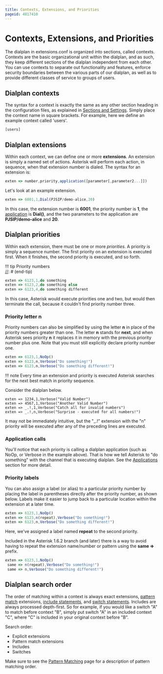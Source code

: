 ```yaml
---
title: Contexts, Extensions, and Priorities
pageid: 4817410
---
```


# Contexts, Extensions, and Priorities

The dialplan in extensions.conf is organized into sections, called contexts. Contexts are the basic organizational unit within the dialplan, and as such, they keep different sections of the dialplan independent from each other. You can use contexts to separate out functionality and features, enforce security boundaries between the various parts of our dialplan, as well as to provide different classes of service to groups of users.

## Dialplan contexts

The syntax for a context is exactly the same as any other section heading in the configuration files, as explained in [Sections and Settings](/Fundamentals/Asterisk-Configuration/Asterisk-Configuration-Files/Config-File-Format/Sections-and-Settings). Simply place the context name in square brackets. For example, here we define an example context called 'users'.

```javascript title=" " linenums="1"
[users]

```






## Dialplan extensions

Within each context, we can define one or more **extensions**. An extension is simply a named set of actions. Asterisk will perform each action, in sequence, when that extension number is dialed. The syntax for an extension is:

```javascript title=" " linenums="1"
exten => number,priority,application([parameter[,parameter2...]])

```

Let's look at an example extension.

```javascript title=" " linenums="1"
exten => 6001,1,Dial(PJSIP/demo-alice,20)

```

In this case, the extension number is **6001**, the priority number is **1**, the [application](/Configuration/Applications) is **Dial()**, and the two parameters to the application are **PJSIP/demo-alice** and **20**.

## Dialplan priorities

Within each extension, there must be one or more *priorities*. A priority is simply a sequence number. The first priority on an extension is executed first. When it finishes, the second priority is executed, and so forth.




!!! tip 
    Priority numbers  
[//]: # (end-tip)


  
  

```javascript title=" " linenums="1"
exten => 6123,1,do something
exten => 6123,2,do something else
exten => 6123,4,do something different
```






In this case, Asterisk would execute priorities one and two, but would then terminate the call, because it couldn't find priority number three.



### Priority letter n

Priority numbers can also be simplified by using the letter **n** in place of the priority numbers greater than one. The letter **n** stands for **next**, and when Asterisk sees priority **n** it replaces it in memory with the previous priority number plus one. Note that you must still explicitly declare priority number one.

```javascript title=" " linenums="1"
exten => 6123,1,NoOp()
exten => 6123,n,Verbose("Do something!")
exten => 6123,n,Verbose("Do something different!")

```



!!! note 
    Every time an extension and priority is executed Asterisk searches for the next best match in priority sequence.

      
[//]: # (end-note)



Consider the dialplan below.

```
exten => 1234,1,Verbose("Valid Number")
exten => 4567,1,Verbose("Another Valid Number")
exten => _.!,1,Verbose("Catch all for invalid numbers")
exten => _.!,n,Verbose("Surprise - executed for all numbers!")

```

It may not be immediately intuitive, but the "_.!" extension with the "n" priority will be executed after any of the preceding lines are executed.

### Application calls

You'll notice that each priority is calling a dialplan application (such as NoOp, or Verbose in the example above). That is how we tell Asterisk to "do something" with the channel that is executing dialplan. See the [Applications](/Configuration/Applications) section for more detail.

### Priority labels

You can also assign a label (or alias) to a particular priority number by placing the label in parentheses directly after the priority number, as shown below. Labels make it easier to jump back to a particular location within the extension at a later time.

```javascript title=" " linenums="1"
exten => 6123,1,NoOp()
exten => 6123,n(repeat),Verbose("Do something!")
exten => 6123,n,Verbose("Do something different!")

```

Here, we've assigned a label named **repeat** to the second priority.

Included in the Asterisk 1.6.2 branch (and later) there is a way to avoid having to repeat the extension name/number or pattern using the **same =>** prefix.

```javascript title=" " linenums="1"
exten => 6123,1,NoOp()
 same => n(repeat),Verbose("Do something!")
 same => n,Verbose("Do something different!")

```

## Dialplan search order

The order of matching within a context is always exact extensions, [pattern match](/Configuration/Dialplan/Pattern-Matching) extensions,  [include statements](/Configuration/Dialplan/Include-Statements), and [switch statements](/Configuration/Dialplan/Switch-Statements).  Includes are always processed depth-first.  So for example, if you would like a switch "A" to match before context "B", simply put switch "A" in an included context "C", where "C" is included in your original context before "B".

Search order:

* Explicit extensions
* Pattern match extensions
* Includes
* Switches

Make sure to see the [Pattern Matching](/Configuration/Dialplan/Pattern-Matching) page for a description of pattern matching order.



